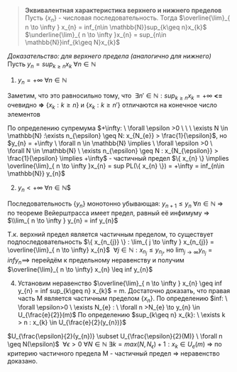 >**Эквивалентная характеристика верхнего и нижнего пределов**
>Пусть $\{ x_{n} \}$ - числовая последовательность. Тогда
>$\overline{\lim}_{ n \to \infty } x_{n} = inf_{n\in \mathbb{N}}sup_{k\geq n}x_{k}$
>$\underline{\lim}_{ n \to \infty }x_{n} = sup_{n\in \mathbb{N}}inf_{k\geq N}x_{k}$

*Доказательство: для верхнего предела (аналогично для нижнего)*
Пусть $y_{n} = sup_{k\geq n}x_{k}\ \forall n \in \mathbb{N}$

1. $y_{n} = +\infty \ \forall n \in \mathbb{N}$

Заметим, что это равносильно тому, что $\ \exists n' \in \mathbb{N}: sup_{k\geq n} x_{k} = +\infty$
**<=** очевидно
**=>** $\{x_{k}: k\geq n\}$ и $\{ x_{k}: k\geq n' \}$  отличаются на конечное число элементов

По определению супремума $+\infty: \ \forall \epsilon >0 \ \ \ \exists N \in \mathbb{N} :\exists n_{\epsilon} \geq N: x_{N_{e}} > \frac{1}{\epsilon}$, но $y_{n} = +\infty \ \forall n \in \mathbb{N} \implies \ \forall \epsilon >0 \ \forall  N \in \mathbb{N} \ \exists n_{\epsilon} \geq N : x_{N_{\epsilon}} > \frac{1}{\epsilon} \implies +\infty$ - частичный предел $\{ x_{n} \} \implies \overline{\lim}_{ n \to \infty }x_{n} = sup PL(\{ x_{n} \}) = +\infty = inf_{n\in \mathbb{N}} y_{n}$

2. $y_{n} < +\infty \ \forall n \in \mathbb{N}$$

Последовательность $\{ y_{n} \}$ монотонно убывающая: $y_{n+1} \leq y_{n} \ \forall n \in \mathbb{N}$
=> по теореме Вейерштрасса имеет предел, равный её инфимуму => $\\lim_{ n \to \infty } y_{n} = inf y_{n}$

Т.к. верхний предел является частичным пределом, то существует подпоследовательность $\{ x_{n_{j}} \} : \lim_{ j \to \infty } x_{n_{j}} = \overline{\lim}_{ n \to \infty} x_{n}$
$\ \forall j \in \mathbb{N} : x_{n_{j}} \leq y_{n_{j}}$, но $\lim_{ j \to \infty } y_{n_{j}} = inf y_{n} \implies$ перейдём к предельному неравенству и получим $\overline{\lim}_{ n \to \infty} x_{n} \leq inf y_{n}$

4. Установим неравенство $\overline{\lim}_{ n \to \infty } x_{n} \geq inf y_{n} = inf sup_{k\geq n} x_{k}$ = m. Достаточно доказать, что правая часть M является частичным пределом $\{ x_{n} \}$.
По определению $inf: \ \forall \epsilon>0 \ \exists N_{e} : \ \forall n >N_{e} \to y_{n} \in U_{\frac{e}{2}}(m)$
По определению $sup_{k\geq n} x_{k}: \ \exists k > n : x_{k} \in U_{\frac{e}{2}(y_{n})}$

$U_{\frac{\epsilon}{2}(y_{n})} \subset U_{\frac{\epsilon}{2}(M)} \ \forall n \geq N(\epsilon)$ 
$\ \forall \epsilon > 0 \ \forall N \in \mathbb{N} \ \exists k = max(N, N_{\epsilon}) + 1 : x_{k} \in U_{e}(m)$ => по критерию частичного предела M - частичный предел => неравенство доказано.


